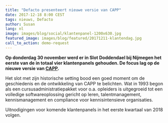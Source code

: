 ```yaml
---
title: "Defacto presenteert nieuwe versie van CAPP"
date: 2017-12-18 8:00 CEST
tags: nieuws, Defacto
author: Susan
lang: nl
image: images/blog/social/klantenpanel-1200x630.jpg
featured_image: images/blog/featured/20171211-klantendag.jpg
call_to_action: demo-request
---
```


__Op donderdag 30 november werd er in Slot Doddendael bij Nijmegen het eerste van de in totaal vier klantenpanels gehouden. De focus lag op de nieuwe versie van [CAPP](/capp-lms/).__

Het slot met zijn historische setting bood een goed moment om de geschiedenis en de ontwikkeling van CAPP te belichten. Wat in 1993 begon als een cursusadministratiepakket voor o.a. opleiders is uitgegroeid tot een volledige softwareoplossing gericht op leren, talentmanagement, kennismanagement en compliance voor kennisintensieve organisaties.

Uitnodigingen voor komende klantenpanels in het eerste kwartaal van 2018 volgen.
